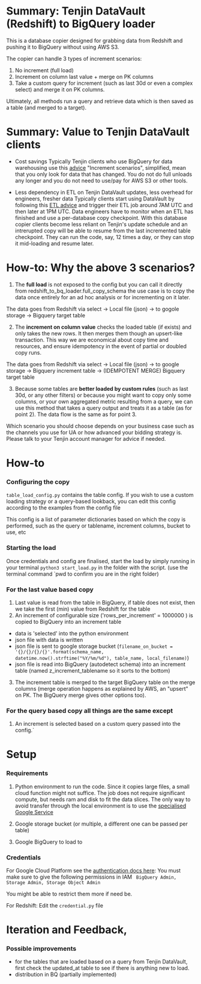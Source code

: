 # Summary: Tenjin DataVault (Redshift) to BigQuery loader

This is a database copier designed for grabbing data from Redshift and pushing it to BigQuery without using AWS S3.  

The copier can handle 3 types of increment scenarios:  
1. No increment (full load)
2. Increment on column last value + merge on PK columns
3. Take a custom query for increment (such as last 30d or even a complex select) and merge it on PK columns.

Ultimately, all methods run a query and retrieve data which is then saved as a table (and merged to a target).

# Summary: Value to Tenjin DataVault clients

- Cost savings
Typically Tenjin clients who use BigQuery for data warehousing use this [advice](https://help.tenjin.io/t/how-to-use-datavault-with-google-bigquery/6059)
"Increment scenarios", simplified, mean that you only look for data that has changed. You do not do full unloads any longer and you do not need to use/pay for AWS S3 or other tools. 

- Less dependency in ETL on Tenjin DataVault updates, less overhead for engineers, fresher data
Typically clients start using DataVault by following this [ETL advice](https://help.tenjin.io/t/datavault-updates-schedule/3528) and trigger their ETL job around 7AM UTC and then later at 1PM UTC. Data engineers have to monitor when an ETL has finished and use a per-database copy checkpoint. With this database copier clients become less reliant on Tenjin's update schedule and an intrerupted copy will be able to resume from the last incremented table checkpoint. They can run the code, say, 12 times a day, or they can stop it mid-loading and resume later. 

# How-to: Why the above 3 scenarios? 

1. The **full load** is not exposed to the config but you can call it directly from redshift_to_bq_loader.full_copy_schema
the use case is to copy the data once entirely for an ad hoc analysis or for incrementing on it later.

The data goes from Redshift via select -> Local file (json) -> to gogole storage -> Bigquery target table

2. The **increment on column value** checks the loaded table (if exists) and only takes the new rows. 
It then merges them though an upsert-like transaction. This way we are economical about copy time and resources, and ensure idempotency in the event of partial or doubled copy runs.

The data goes from Redshift via select -> Local file (json) -> to google storage -> Bigquery increment table -> (IDEMPOTENT MERGE) Bigquery target table

3. Because some tables are **better loaded by custom rules** (such as last 30d, or any other filters) or because you might want to copy only some columns, or your own aggregated metric resulting from a query, we can use this method that takes a query output and treats it as a table (as for point 2). The data flow is the same as for point 3.

Which scenario you should choose depends on your business case such as the channels you use for UA or how advanced your bidding strategy is. Please
talk to your Tenjin account manager for advice if needed.

# How-to
### Configuring the copy
`table_load_config.py` contains the table config. If you wish to use a custom loading strategy or a query-based lookback, 
you can edit this config according to the examples from the config file

This config is a list of parameter dictionaries based on which the copy is performed, 
such as the query or tablename, increment columns, bucket to use, etc

### Starting the load
Once credentials and config are finalised, start the load by simply running in your terminal
`python3 start_load.py`
in the folder with the script. (use the terminal command `pwd to confirm you are in the right folder)

### For the last value based copy
1. Last value is read from the table in BigQuery, if table does not exist, then we take the first (min) value from Redshift for the table
2. An increment of configurable size ('rows_per_increment' = 1000000 ) is copied to BigQuery into an increment table
- data is 'selected' into the python environment
- json file with data is written
- json file is sent to google storage bucket (`filename_on_bucket = '{}/{}/{}/{}'.format(schema_name, datetime.now().strftime("%Y/%m/%d"), table_name, local_filename)`)
- json file is read into BigQuery (autodetect schema) into an increment table (named z_increment_tablename so it sorts to the bottom)
3. The increment table is merged to the target BigQuery table on the merge columns (merge operation happens as explained by AWS, an "upsert" on PK. The BigQuery merge gives other options too).

### For the query based copy all things are the same except 
1. An increment is selected based on a custom query passed into the config.`

# Setup

### Requirements

1. Python environment to run the code. Since it copies large files, a small cloud function might not suffice. The job does not require significant compute, but needs ram and disk to fit the data slices. The only way to avoid transfer through the local environment is to use the [specialised Google Service](https://cloud.google.com/storage-transfer/docs/create-manage-transfer-program)

2. Google storage bucket (or multiple, a different one can be passed per table)

3. Google BigQuery to load to

### Credentials

For Google Cloud Platform see the [authentication docs here](https://cloud.google.com/docs/authentication/getting-started):
You must make sure to give the following permissions in IAM
` BigQuery Admin,
Storage Admin,
Storage Object Admin`

You might be able to restrict them more if need be.

For Redshift:
Edit the `credential.py` file

# Iteration and Feedback, 
### Possible improvements
- for the tables that are loaded based on a query from Tenjin DataVault, first check the updated_at table to see if there is anything new to load.
- distribution in BQ (partially implemented)
